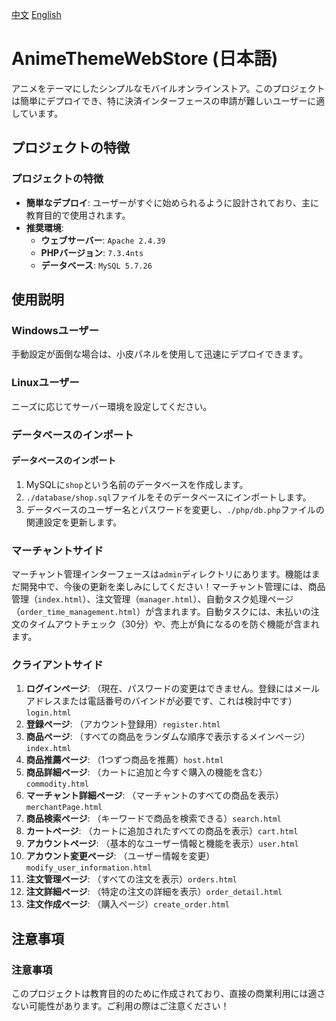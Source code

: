 [中文](../README.md)
[English](README_EN.md)

# AnimeThemeWebStore (日本語)

アニメをテーマにしたシンプルなモバイルオンラインストア。このプロジェクトは簡単にデプロイでき、特に決済インターフェースの申請が難しいユーザーに適しています。

## プロジェクトの特徴
### プロジェクトの特徴
- **簡単なデプロイ**: ユーザーがすぐに始められるように設計されており、主に教育目的で使用されます。
- **推奨環境**:  
  - **ウェブサーバー**: `Apache 2.4.39`
  - **PHPバージョン**: `7.3.4nts`
  - **データベース**: `MySQL 5.7.26`

## 使用説明
### Windowsユーザー
手動設定が面倒な場合は、小皮パネルを使用して迅速にデプロイできます。

### Linuxユーザー
ニーズに応じてサーバー環境を設定してください。

### データベースのインポート
#### データベースのインポート
1. MySQLに`shop`という名前のデータベースを作成します。
2. `./database/shop.sql`ファイルをそのデータベースにインポートします。
3. データベースのユーザー名とパスワードを変更し、`./php/db.php`ファイルの関連設定を更新します。

### マーチャントサイド
マーチャント管理インターフェースは`admin`ディレクトリにあります。機能はまだ開発中で、今後の更新を楽しみにしてください！マーチャント管理には、商品管理（`index.html`）、注文管理（`manager.html`）、自動タスク処理ページ（`order_time_management.html`）が含まれます。自動タスクには、未払いの注文のタイムアウトチェック（30分）や、売上が負になるのを防ぐ機能が含まれます。

### クライアントサイド
1. **ログインページ**: （現在、パスワードの変更はできません。登録にはメールアドレスまたは電話番号のバインドが必要です、これは検討中です）`login.html`
2. **登録ページ**: （アカウント登録用）`register.html`
3. **商品ページ**: （すべての商品をランダムな順序で表示するメインページ）`index.html`
4. **商品推薦ページ**: （1つずつ商品を推薦）`host.html`
5. **商品詳細ページ**: （カートに追加と今すぐ購入の機能を含む）`commodity.html`
6. **マーチャント詳細ページ**: （マーチャントのすべての商品を表示）`merchantPage.html`
7. **商品検索ページ**: （キーワードで商品を検索できる）`search.html`
8. **カートページ**: （カートに追加されたすべての商品を表示）`cart.html`
9. **アカウントページ**: （基本的なユーザー情報と機能を表示）`user.html`
10. **アカウント変更ページ**: （ユーザー情報を変更）`modify_user_information.html`
11. **注文管理ページ**: （すべての注文を表示）`orders.html`
12. **注文詳細ページ**: （特定の注文の詳細を表示）`order_detail.html`
13. **注文作成ページ**: （購入ページ）`create_order.html`

## 注意事項
### 注意事項
このプロジェクトは教育目的のために作成されており、直接の商業利用には適さない可能性があります。ご利用の際はご注意ください！